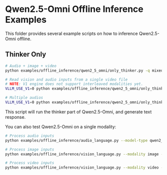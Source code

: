 # Qwen2.5-Omni Offline Inference Examples

This folder provides several example scripts on how to inference Qwen2.5-Omni offline.

## Thinker Only

```bash
# Audio + image + video
python examples/offline_inference/qwen2_5_omni/only_thinker.py -q mixed_modalities

# Read vision and audio inputs from a single video file
# NOTE: V1 engine does not support interleaved modalities yet.
VLLM_USE_V1=0 python examples/offline_inference/qwen2_5_omni/only_thinker.py -q use_audio_in_video

# Multiple audios
VLLM_USE_V1=0 python examples/offline_inference/qwen2_5_omni/only_thinker.py -q multi_audios
```

This script will run the thinker part of Qwen2.5-Omni, and generate text response.

You can also test Qwen2.5-Omni on a single modality:

```bash
# Process audio inputs
python examples/offline_inference/audio_language.py --model-type qwen2_5_omni

# Process image inputs
python examples/offline_inference/vision_language.py --modality image --model-type qwen2_5_omni

# Process video inputs
python examples/offline_inference/vision_language.py --modality video --model-type qwen2_5_omni
```
